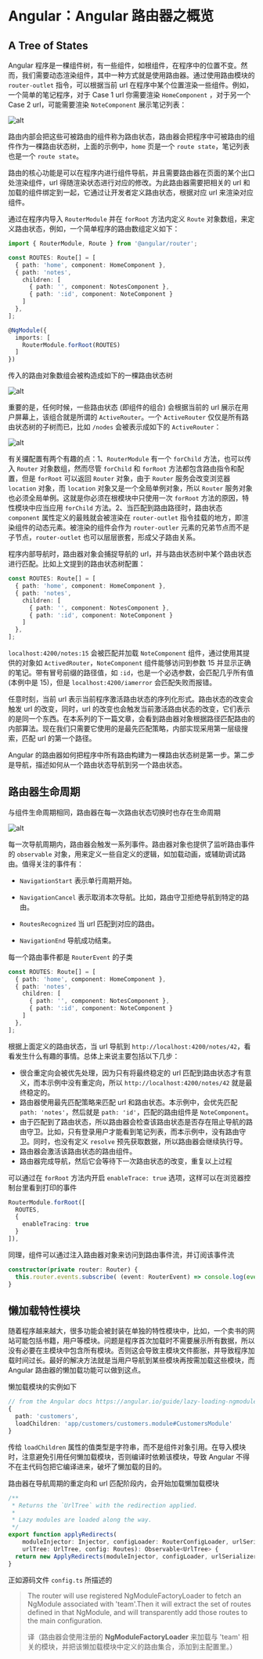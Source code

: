 # Angular：Angular 路由器之概览

## A Tree of States

Angular 程序是一棵组件树，有一些组件，如根组件，在程序中的位置不变。然而，我们需要动态渲染组件，其中一种方式就是使用路由器。通过使用路由模块的 `router-outlet` 指令，可以根据当前 url 在程序中某个位置渲染一些组件。例如，一个简单的笔记程序，对于 Case 1 url 你需要渲染 `HomeComponent` ，对于另一个 Case 2 url，可能需要渲染 `NoteComponent` 展示笔记列表：

![alt](https://cdn.jsdelivr.net/gh/LauGaHo/blog-img@master/uPic/1XoVjy.jpg)

路由内部会把这些可被路由的组件称为路由状态，路由器会把程序中可被路由的组件作为一棵路由状态树，上面的示例中，`home` 页是一个 `route state`，笔记列表也是一个 `route state`。

路由的核心功能是可以在程序内进行组件导航，并且需要路由器在页面的某个出口处渲染组件，url 得随渲染状态进行对应的修改。为此路由器需要把相关的 url 和加载的组件绑定到一起，它通过让开发者定义路由状态，根据对应 url 来渲染对应组件。

通过在程序内导入 `RouterModule` 并在 `forRoot` 方法内定义 `Route` 对象数组，来定义路由状态，例如，一个简单程序的路由数组定义如下：

```typescript
import { RouterModule, Route } from '@angular/router';

const ROUTES: Route[] = [
  { path: 'home', component: HomeComponent },
  { path: 'notes',
    children: [
      { path: '', component: NotesComponent },
      { path: ':id', component: NoteComponent }
    ]
  },
];

@NgModule({
  imports: [
    RouterModule.forRoot(ROUTES)
  ]
})
```

传入的路由对象数组会被构造成如下的一棵路由状态树

![alt](https://cdn.jsdelivr.net/gh/LauGaHo/blog-img@master/uPic/8ILgJg.jpg)

重要的是，任何时候，一些路由状态 (即组件的组合) 会根据当前的 url 展示在用户屏幕上，该组合就是所谓的 `ActiveRouter`。一个 `ActiveRouter` 仅仅是所有路由状态树的子树而已，比如 `/nodes` 会被表示成如下的 `ActiveRouter`：

![alt](https://cdn.jsdelivr.net/gh/LauGaHo/blog-img@master/uPic/H5LIEi.jpg)

有关攞配置有两个有趣的点：1、`RouterModule` 有一个 `forChild` 方法，也可以传入 `Router` 对象数组，然而尽管 `forChild` 和 `forRoot` 方法都包含路由指令和配置，但是 `forRoot` 可以返回 `Router` 对象，由于 `Router` 服务会改变浏览器 `location` 对象，而 `location` 对象又是一个全局单例对象，所以 `Router` 服务对象也必须全局单例。这就是你必须在根模块中只使用一次 `forRoot` 方法的原因，特性模块中应当应用 `forChild` 方法。2、当匹配到路由路径时，路由状态 `component` 属性定义的最贱就会被渲染在 `router-outlet` 指令挂载的地方，即渲染组件的动态元素。被渲染的组件会作为 `router-outler` 元素的兄弟节点而不是子节点，`router-outlet` 也可以层层嵌套，形成父子路由关系。

程序内部导航时，路由器对象会捕捉导航的 url，并与路由状态树中某个路由状态进行匹配。比如上文提到的路由状态树配置：

```typescript
const ROUTES: Route[] = [
  { path: 'home', component: HomeComponent },
  { path: 'notes',
    children: [
      { path: '', component: NotesComponent },
      { path: ':id', component: NoteComponent }
    ]
  },
];
```

`localhost:4200/notes:15` 会被匹配并加载 `NoteComponent` 组件，通过使用其提供的对象如 `ActivedRouter`，`NoteComponent` 组件能够访问到参数 15 并显示正确的笔记。带有冒号前缀的路径值，如 `:id`，也是一个必选参数，会匹配几乎所有值 (本例中是 15)，但是 `localhost:4200/iamerror` 会匹配失败而报错。

任意时刻，当前 url 表示当前程序激活路由状态的序列化形式。路由状态的改变会触发 url 的改变，同时，url 的改变也会触发当前激活路由状态的改变，它们表示的是同一个东西。在本系列的下一篇文章，会看到路由器对象根据路径匹配路由的内部算法。现在我们只需要它使用的是最先匹配策略，内部实现采用第一层级搜索，匹配 url 的第一个路径。

Angular 的路由器如何把程序中所有路由构建为一棵路由状态树是第一步。第二步是导航，描述如何从一个路由状态导航到另一个路由状态。

## 路由器生命周期

与组件生命周期相同，路由器在每一次路由状态切换时也存在生命周期

![alt](https://cdn.jsdelivr.net/gh/LauGaHo/blog-img@master/uPic/RgljKT.jpg)

每一次导航周期内，路由器会触发一系列事件。路由器对象也提供了监听路由事件的 `observable` 对象，用来定义一些自定义的逻辑，如加载动画，或辅助调试路由。值得关注的事件有：

- `NavigationStart` 表示单行周期开始。

- `NavigationCancel` 表示取消本次导航。比如，路由守卫拒绝导航到特定的路由。

- `RoutesRecognized` 当 url 匹配到对应的路由。

- `NavigationEnd` 导航成功结束。

每一个路由事件都是 `RouterEvent` 的子类

```typescript
const ROUTES: Route[] = [
  { path: 'home', component: HomeComponent },
  { path: 'notes',
    children: [
      { path: '', component: NotesComponent },
      { path: ':id', component: NoteComponent }
    ]
  },
];
```

根据上面定义的路由状态，当 url 导航到 `http://localhost:4200/notes/42`，看看发生什么有趣的事情。总体上来说主要包括以下几步：

- 很合重定向会被优先处理，因为只有将最终稳定的 url 匹配到路由状态才有意义，而本示例中没有重定向，所以 `http://localhost:4200/notes/42` 就是最终稳定的。
- 路由器使用最先匹配策略来匹配 url 和路由状态。本示例中，会优先匹配 `path: 'notes'`，然后就是 `path: 'id'`，匹配的路由组件是 `NoteComponent`。
- 由于匹配到了路由状态，所以路由器会检查该路由状态是否存在阻止导航的路由守卫。比如，只有登录用户才能看到笔记列表，而本示例中，没有路由守卫。同时，也没有定义 `resolve` 预先获取数据，所以路由器会继续执行导。
- 路由器会激活该路由状态的路由组件。
- 路由器完成导航，然后它会等待下一次路由状态的改变，重复以上过程

可以通过在 `forRoot` 方法内开启 `enableTrace: true` 选项，这样可以在浏览器控制台里看到打印的事件

```typescript
RouterModule.forRoot([
  ROUTES,
  {
    enableTracing: true
  }
]),
```

同理，组件可以通过注入路由器对象来访问到路由事件流，并订阅该事件流

```typescript
constructor(private router: Router) {
  this.router.events.subscribe( (event: RouterEvent) => console.log(event))
}
```

## 懒加载特性模块

随着程序越来越大，很多功能会被封装在单独的特性模块中，比如，一个卖书的网站可能包括书籍，用户等模块。问题是程序首次加载时不需要展示所有数据，所以没有必要在主模块中包含所有模块。否则这会导致主模块文件膨胀，并导致程序加载时间过长。最好的解决方法就是当用户导航到某些模块再按需加载这些模块，而 Angular 路由器的懒加载功能可以做到这点。

懒加载模块的实例如下

```typescript
// from the Angular docs https://angular.io/guide/lazy-loading-ngmodules#routes-at-the-app-level
{
  path: 'customers',
  loadChildren: 'app/customers/customers.module#CustomersModule'
}
```

传给 `loadChildren` 属性的值类型是字符串，而不是组件对象引用。在导入模块时，注意避免引用任何懒加载模块，否则编译时依赖该模块，导致 Angular 不得不在主代码包把它编译进来，破坏了懒加载的目的。

路由器在导航周期的重定向和 url 匹配阶段内，会开始加载懒加载模块

```typescript
/**
 * Returns the `UrlTree` with the redirection applied.
 *
 * Lazy modules are loaded along the way.
 */
export function applyRedirects(
    moduleInjector: Injector, configLoader: RouterConfigLoader, urlSerializer: UrlSerializer,
    urlTree: UrlTree, config: Routes): Observable<UrlTree> {
  return new ApplyRedirects(moduleInjector, configLoader, urlSerializer, urlTree, config).apply();
}
```

正如源码文件 `config.ts` 所描述的

> The router will use registered NgModuleFactoryLoader to fetch an NgModule associated with 'team'.Then it will extract the set of routes defined in that NgModule, and will transparently add those routes to the main configuration.
>
> 译（路由器会使用注册的 **NgModuleFactoryLoader** 来加载与 'team' 相关的模块，并把该懒加载模块中定义的路由集合，添加到主配置里。）

